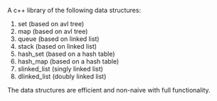 A c++ library of the following data structures:
1. set (based on avl tree)
2. map (based on avl tree)
3. queue (based on linked list)
4. stack (based on linked list)
5. hash_set (based on a hash table)
6. hash_map (based on a hash table)
7. slinked_list (singly linked list)
8. dlinked_list (doubly linked list)

The data structures are efficient and non-naive with full functionality.

